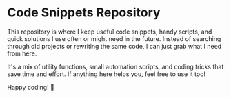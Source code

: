 # Code Snippets Repository

This repository is where I keep useful code snippets, handy scripts, and quick solutions I use often or might need in the future. Instead of searching through old projects or rewriting the same code, I can just grab what I need from here.

It's a mix of utility functions, small automation scripts, and coding tricks that save time and effort. If anything here helps you, feel free to use it too!

Happy coding! 🚀
